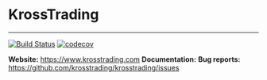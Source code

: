# KrossTrading
---
[![Build Status](https://circleci.com/gh/krosstrading/ktrade.svg?style=shield)](https://circleci.com/gh/krosstrading/ktrade)
[![codecov](https://codecov.io/gh/krosstrading/ktrade/branch/main/graph/badge.svg)](https://codecov.io/gh/krosstrading/ktrade)

**Website:** https://www.krosstrading.com
**Documentation:**
**Bug reports:** https://github.com/krosstrading/krosstrading/issues
